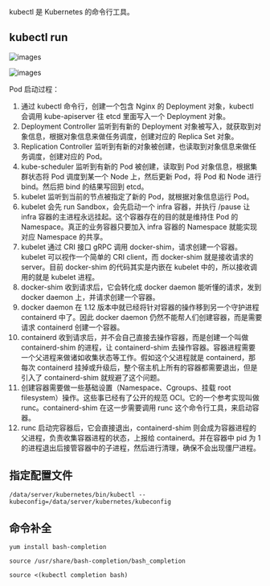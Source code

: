 kubectl 是 Kubernetes 的命令行工具。

## kubectl run 

![images](http://70data.net/upload/kubernetes/assetsF-LDAOok5ngY4pc1lEDesF-LM_rqip-tinVoiFZE0IF-LM_sEq_NuMALezRGMtGFworkflow.png)

![images](http://70data.net/upload/kubernetes/assetsF-LDAOok5ngY4pc1lEDesF-LM_rqip-tinVoiFZE0IF-LM_sL_pUFd7POA_evvOFpod-start.png)

Pod 启动过程：

1. 通过 kubectl 命令行，创建一个包含 Nginx 的 Deployment 对象，kubectl 会调用 kube-apiserver 往 etcd 里面写入一个 Deployment 对象。
2. Deployment Controller 监听到有新的 Deployment 对象被写入，就获取到对象信息，根据对象信息来做任务调度，创建对应的 Replica Set 对象。
3. Replication Controller 监听到有新的对象被创建，也读取到对象信息来做任务调度，创建对应的 Pod。
4. kube-scheduler 监听到有新的 Pod 被创建，读取到 Pod 对象信息，根据集群状态将 Pod 调度到某一个 Node 上，然后更新 Pod，将 Pod 和 Node 进行 bind。然后把 bind 的结果写回到 etcd。
5. kubelet 监听到当前的节点被指定了新的 Pod，就根据对象信息运行 Pod。
6. kubelet 会先 run Sandbox，会先启动一个 infra 容器，并执行 /pause 让 infra 容器的主进程永远挂起。这个容器存在的目的就是维持住 Pod 的 Namespace。真正的业务容器只要加入 infra 容器的 Namespace 就能实现对应 Namespace 的共享。
7. kubelet 通过 CRI 接口 gRPC 调用 docker-shim，请求创建一个容器。kubelet 可以视作一个简单的 CRI client，而 docker-shim 就是接收请求的 server。目前 docker-shim 的代码其实是内嵌在 kubelet 中的，所以接收调用的就是 kubelet 进程。
8. docker-shim 收到请求后，它会转化成 docker daemon 能听懂的请求，发到 docker daemon 上，并请求创建一个容器。
9. docker daemon 在 1.12 版本中就已经将针对容器的操作移到另一个守护进程 containerd 中了。因此 docker daemon 仍然不能帮人们创建容器，而是需要请求 containerd 创建一个容器。
10. containerd 收到请求后，并不会自己直接去操作容器，而是创建一个叫做 containerd-shim 的进程，让 containerd-shim 去操作容器。容器进程需要一个父进程来做诸如收集状态等工作。假如这个父进程就是 containerd，那每次 containerd 挂掉或升级后，整个宿主机上所有的容器都需要退出，但是引入了 containerd-shim 就规避了这个问题。
11. 创建容器需要做一些基础设置（Namespace、Cgroups、挂载 root filesystem）操作。这些事已经有了公开的规范 OCI。它的一个参考实现叫做 runc。containerd-shim 在这一步需要调用 runc 这个命令行工具，来启动容器。
12. runc 启动完容器后，它会直接退出，containerd-shim 则会成为容器进程的父进程，负责收集容器进程的状态，上报给 containerd。并在容器中 pid 为 1 的进程退出后接管容器中的子进程，然后进行清理，确保不会出现僵尸进程。

## 指定配置文件

```
/data/server/kubernetes/bin/kubectl --kubeconfig=/data/server/kubernetes/kubeconfig
```

## 命令补全

```
yum install bash-completion

source /usr/share/bash-completion/bash_completion

source <(kubectl completion bash)
```

